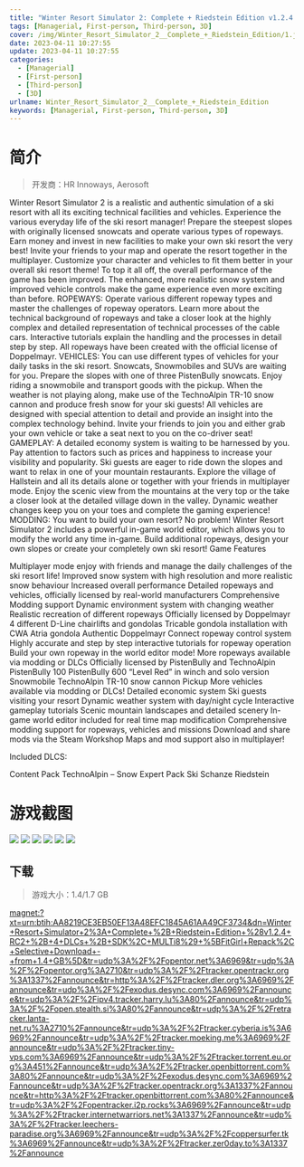 ```yaml
---
title: "Winter Resort Simulator 2: Complete + Riedstein Edition v1.2.4 RC2 + 4 DLCs + SDK"
tags: [Managerial, First-person, Third-person, 3D]
cover: /img/Winter_Resort_Simulator_2__Complete_+_Riedstein_Edition/1.jpg
date: 2023-04-11 10:27:55
update: 2023-04-11 10:27:55
categories: 
  - [Managerial]
  - [First-person]
  - [Third-person]
  - [3D]
urlname: Winter_Resort_Simulator_2__Complete_+_Riedstein_Edition
keywords: [Managerial, First-person, Third-person, 3D]
---
```

# 简介

> 开发商：HR Innoways, Aerosoft

Winter Resort Simulator 2 is a realistic and authentic simulation of a ski resort with all its exciting technical facilities and vehicles. Experience the various everyday life of the ski resort manager!
Prepare the steepest slopes with originally licensed snowcats and operate various types of ropeways. Earn money and invest in new facilities to make your own ski resort the very best!
Invite your friends to your map and operate the resort together in the multiplayer. Customize your character and vehicles to fit them better in your overall ski resort theme! To top it all off, the overall performance of the game has been improved. The enhanced, more realistic snow system and improved vehicle controls make the game experience even more exciting than before.
ROPEWAYS:
Operate various different ropeway types and master the challenges of ropeway operators. Learn more about the technical background of ropeways and take a closer look at the highly complex and detailed representation of technical processes of the cable cars. Interactive tutorials explain the handling and the processes in detail step by step. All ropeways have been created with the official license of Doppelmayr.
VEHICLES:
You can use different types of vehicles for your daily tasks in the ski resort. Snowcats, Snowmobiles and SUVs are waiting for you. Prepare the slopes with one of three PistenBully snowcats. Enjoy riding a snowmobile and transport goods with the pickup. When the weather is not playing along, make use of the TechnoAlpin TR-10 snow cannon and produce fresh snow for your ski guests! All vehicles are designed with special attention to detail and provide an insight into the complex technology behind. Invite your friends to join you and either grab your own vehicle or take a seat next to you on the co-driver seat!
GAMEPLAY:
A detailed economy system is waiting to be harnessed by you. Pay attention to factors such as prices and happiness to increase your visibility and popularity. Ski guests are eager to ride down the slopes and want to relax in one of your mountain restaurants. Explore the village of Hallstein and all its details alone or together with your friends in multiplayer mode. Enjoy the scenic view from the mountains at the very top or the take a closer look at the detailed village down in the valley. Dynamic weather changes keep you on your toes and complete the gaming experience!
MODDING:
You want to build your own resort? No problem! Winter Resort Simulator 2 includes a powerful in-game world editor, which allows you to modify the world any time in-game. Build additional ropeways, design your own slopes or create your completely own ski resort!
Game Features

Multiplayer mode enjoy with friends and manage the daily challenges of the ski resort life!
Improved snow system with high resolution and more realistic snow behaviour
Increased overall performance
Detailed ropeways and vehicles, officially licensed by real-world manufacturers
Comprehensive Modding support
Dynamic environment system with changing weather
Realistic recreation of different ropeways
Officially licensed by Doppelmayr
4 different D-Line chairlifts and gondolas
Tricable gondola installation with CWA Atria gondola
Authentic Doppelmayr Connect ropeway control system
Highly accurate and step by step interactive tutorials for ropeway operation
Build your own ropeway in the world editor mode!
More ropeways available via modding or DLCs
Officially licensed by PistenBully and TechnoAlpin
PistenBully 100
PistenBully 600 “Level Red” in winch and solo version
Snowmobile
TechnoAlpin TR-10 snow cannon
Pickup
More vehicles available via modding or DLCs!  Detailed economic system
Ski guests visiting your resort
Dynamic weather system with day/night cycle
Interactive gameplay tutorials
Scenic mountain landscapes and detailed scenery
In-game world editor included for real time map modification
Comprehensive modding support for ropeways, vehicles and missions
Download and share mods via the Steam Workshop
Maps and mod support also in multiplayer!

Included DLCS:

Content Pack
TechnoAlpin – Snow Expert Pack
Ski Schanze
Riedstein

# 游戏截图

![](/img/Winter_Resort_Simulator_2__Complete_+_Riedstein_Edition/2.jpg)
![](/img/Winter_Resort_Simulator_2__Complete_+_Riedstein_Edition/3.jpg)
![](/img/Winter_Resort_Simulator_2__Complete_+_Riedstein_Edition/4.jpg)
![](/img/Winter_Resort_Simulator_2__Complete_+_Riedstein_Edition/5.jpg)
![](/img/Winter_Resort_Simulator_2__Complete_+_Riedstein_Edition/6.jpg)
![](/img/Winter_Resort_Simulator_2__Complete_+_Riedstein_Edition/7.jpg)


## 下载

> 游戏大小：1.4/1.7 GB

[magnet:?xt=urn:btih:AA8219CE3EB50EF13A48EFC1845A61AA49CF3734&amp;dn=Winter+Resort+Simulator+2%3A+Complete+%2B+Riedstein+Edition+%28v1.2.4+RC2+%2B+4+DLCs+%2B+SDK%2C+MULTi8%29+%5BFitGirl+Repack%2C+Selective+Download+-+from+1.4+GB%5D&amp;tr=udp%3A%2F%2Fopentor.net%3A6969&amp;tr=udp%3A%2F%2Fopentor.org%3A2710&amp;tr=udp%3A%2F%2Ftracker.opentrackr.org%3A1337%2Fannounce&amp;tr=http%3A%2F%2Ftracker.dler.org%3A6969%2Fannounce&amp;tr=udp%3A%2F%2Fexodus.desync.com%3A6969%2Fannounce&amp;tr=udp%3A%2F%2Fipv4.tracker.harry.lu%3A80%2Fannounce&amp;tr=udp%3A%2F%2Fopen.stealth.si%3A80%2Fannounce&amp;tr=udp%3A%2F%2Fretracker.lanta-net.ru%3A2710%2Fannounce&amp;tr=udp%3A%2F%2Ftracker.cyberia.is%3A6969%2Fannounce&amp;tr=udp%3A%2F%2Ftracker.moeking.me%3A6969%2Fannounce&amp;tr=udp%3A%2F%2Ftracker.tiny-vps.com%3A6969%2Fannounce&amp;tr=udp%3A%2F%2Ftracker.torrent.eu.org%3A451%2Fannounce&amp;tr=udp%3A%2F%2Ftracker.openbittorrent.com%3A80%2Fannounce&amp;tr=udp%3A%2F%2Fexodus.desync.com%3A6969%2Fannounce&amp;tr=udp%3A%2F%2Ftracker.opentrackr.org%3A1337%2Fannounce&amp;tr=http%3A%2F%2Ftracker.openbittorrent.com%3A80%2Fannounce&amp;tr=udp%3A%2F%2Fopentracker.i2p.rocks%3A6969%2Fannounce&amp;tr=udp%3A%2F%2Ftracker.internetwarriors.net%3A1337%2Fannounce&amp;tr=udp%3A%2F%2Ftracker.leechers-paradise.org%3A6969%2Fannounce&amp;tr=udp%3A%2F%2Fcoppersurfer.tk%3A6969%2Fannounce&amp;tr=udp%3A%2F%2Ftracker.zer0day.to%3A1337%2Fannounce](magnet:?xt=urn:btih:AA8219CE3EB50EF13A48EFC1845A61AA49CF3734&amp;dn=Winter+Resort+Simulator+2%3A+Complete+%2B+Riedstein+Edition+%28v1.2.4+RC2+%2B+4+DLCs+%2B+SDK%2C+MULTi8%29+%5BFitGirl+Repack%2C+Selective+Download+-+from+1.4+GB%5D&amp;tr=udp%3A%2F%2Fopentor.net%3A6969&amp;tr=udp%3A%2F%2Fopentor.org%3A2710&amp;tr=udp%3A%2F%2Ftracker.opentrackr.org%3A1337%2Fannounce&amp;tr=http%3A%2F%2Ftracker.dler.org%3A6969%2Fannounce&amp;tr=udp%3A%2F%2Fexodus.desync.com%3A6969%2Fannounce&amp;tr=udp%3A%2F%2Fipv4.tracker.harry.lu%3A80%2Fannounce&amp;tr=udp%3A%2F%2Fopen.stealth.si%3A80%2Fannounce&amp;tr=udp%3A%2F%2Fretracker.lanta-net.ru%3A2710%2Fannounce&amp;tr=udp%3A%2F%2Ftracker.cyberia.is%3A6969%2Fannounce&amp;tr=udp%3A%2F%2Ftracker.moeking.me%3A6969%2Fannounce&amp;tr=udp%3A%2F%2Ftracker.tiny-vps.com%3A6969%2Fannounce&amp;tr=udp%3A%2F%2Ftracker.torrent.eu.org%3A451%2Fannounce&amp;tr=udp%3A%2F%2Ftracker.openbittorrent.com%3A80%2Fannounce&amp;tr=udp%3A%2F%2Fexodus.desync.com%3A6969%2Fannounce&amp;tr=udp%3A%2F%2Ftracker.opentrackr.org%3A1337%2Fannounce&amp;tr=http%3A%2F%2Ftracker.openbittorrent.com%3A80%2Fannounce&amp;tr=udp%3A%2F%2Fopentracker.i2p.rocks%3A6969%2Fannounce&amp;tr=udp%3A%2F%2Ftracker.internetwarriors.net%3A1337%2Fannounce&amp;tr=udp%3A%2F%2Ftracker.leechers-paradise.org%3A6969%2Fannounce&amp;tr=udp%3A%2F%2Fcoppersurfer.tk%3A6969%2Fannounce&amp;tr=udp%3A%2F%2Ftracker.zer0day.to%3A1337%2Fannounce)